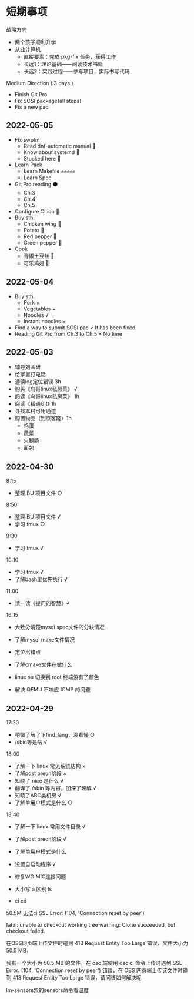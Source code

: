 
# 短期事项

战略方向

- 两个孩子顺利升学
- 从业计算机
  - 直接要素：完成 pkg-fix 任务，获得工作
  - 长远1：理论基础——阅读技术书籍
  - 长远2：实践过程——参与项目，实际书写代码

Medium Direction ( 3 days )

- Finish Git Pro
- Fix SCSI package(all steps)
- Fix a new pac

## 2022-05-05

- Fix swptm
  - Read dnf-automatic manual 🔵
  - Know about systemd 🔵
  - Stucked here 🔴
- Learn Pack
  - Learn Makefile ✊✊✊✊✊
  - Learn Spec
- Git Pro reading ⚫
  - Ch.3
  - Ch.4
  - Ch.5
- Configure CLion 🔵
- Buy sth.
  - Chicken wing 🔵
  - Potato 🔵
  - Red pepper 🔵
  - Green pepper 🔵
- Cook
  - 青椒土豆丝 🔵
  - 可乐鸡翅 🔵

## 2022-05-04

- Buy sth.
  - Pork ×
  - Vegetables ×
  - Noodles √
  - Instant noodles ×
- Find a way to submit SCSI pac × It has been fixed.
- Reading Git Pro from Ch.3 to Ch.5 × No time

## 2022-05-03

- 辅导刘孟研
- 给家里打电话
- 通读log定位错误 3h
- 购买《鸟哥linux私房菜》 √
- 阅读《鸟哥linux私房菜》 1h
- 阅读《精通Git》 1h
- 寻找本村可用通道
- 购置物品（到京客隆）1h
  - 鸡蛋
  - 蔬菜
  - 火腿肠
  - 面包

## 2022-04-30

8:15

- 整理 BU 项目文件 ○

8:50

- 整理 BU 项目文件 √
- 学习 tmux ○

9:30

- 学习 tmux √

10:10

- 学习 tmux √
- 了解bash里优先执行 √

11:00

- 读一读《提问的智慧》√

16:15

- 大致分清楚mysql spec文件的分块情况

-  了解mysql make文件情况
- 定位出错点

- 了解cmake文件在做什么

- linux su 切换到 root 终端没有了颜色
- 解决 QEMU 不响应 ICMP 的问题

## 2022-04-29

17:30

- 稍微了解了下find_lang，没看懂 ○
- /sbin等是啥 √

18:00

- 了解一下 linux 常见系统结构 ×
- 了解post preun阶段 ×
- 知晓了 nice 是什么 √
- 翻译了 /sbin 等内容，加深了理解 √
- 知晓了ABC类机房 √
- 了解单用户模式是什么 ○

18:40

- 了解一下 linux 常用文件目录 √
- 了解post preon阶段 √
- 了解单用户模式是什么
- 设置自启动程序 √

- 修复WO MIC连接问题
- 大小写 a 区别 ls
- ci cd

50.5M 无法ci
SSL Error: (104, 'Connection reset by peer')

fatal: unable to checkout working tree
warning: Clone succeeded, but checkout failed.

在OBS网页端上传文件时碰到 413 Request Entity Too Large 错误，文件大小为 50.5 MB，

我有一个大小为 50.5 MB 的文件，在 osc 端使用 osc ci 命令上传时遇到 SSL Error: (104, 'Connection reset by peer') 错误，在 OBS 网页端上传该文件时碰到 413 Request Entity Too Large 错误，请问该如何解决呢

lm-sensors包的sensors命令看温度
